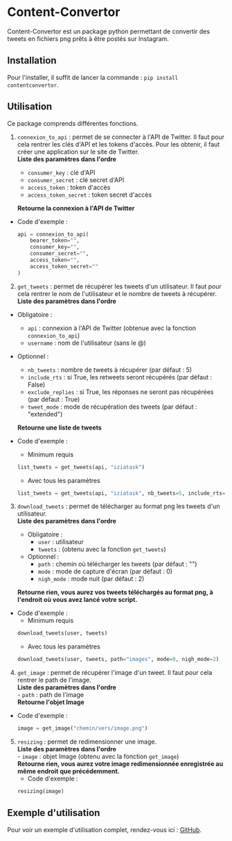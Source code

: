 # Content-Convertor

Content-Convertor est un package python permettant de convertir des tweets en fichiers png prêts à être postés sur Instagram.

## Installation
Pour l'installer, il suffit de lancer la commande : `pip install contentconvertor`.

## Utilisation
Ce package comprends différentes fonctions.

1. `connexion_to_api` : permet de se connecter à l'API de Twitter. Il faut pour cela rentrer les clés d'API et les tokens d'accès. Pour les obtenir, il faut créer une application sur le site de Twitter.  
**Liste des paramètres dans l'ordre**
    - `consumer_key` : clé d'API
    - `consumer_secret` : clé secret d'API
    - `access_token` : token d'accès
    - `access_token_secret` : token secret d'accès  

    **Retourne la connexion à l'API de Twitter**  
- Code d'exemple : 
    ```python
    api = connexion_to_api(
        bearer_token="",
        consumer_key="",
        consumer_secret="",
        access_token="",
        access_token_secret=""
    )
    ```

2. `get_tweets` : permet de récupérer les tweets d'un utilisateur. Il faut pour cela rentrer le nom de l'utilisateur et le nombre de tweets à récupérer.  
    **Liste des paramètres dans l'ordre**
- Obligatoire :
    - `api` : connexion à l'API de Twitter (obtenue avec la fonction `connexion_to_api`)
    - `username` : nom de l'utilisateur (sans le @)
- Optionnel :
    - `nb_tweets` : nombre de tweets à récupérer (par défaut : 5)
    - `include_rts` : si True, les retweets seront récupérés (par défaut : False)
    - `exclude_replies` : si True, les réponses ne seront pas récupérées (par défaut : True)
    - `tweet_mode` : mode de récupération des tweets (par défaut : "extended")  

    **Retourne une liste de tweets**  
- Code d'exemple : 
    - Minimum requis
    ```python
    list_tweets = get_tweets(api, "iziatask")
    ```
    - Avec tous les paramètres
    ```python
    list_tweets = get_tweets(api, "iziatask", nb_tweets=5, include_rts=False, exclude_replies=True, tweet_mode="extended")
    ```

3. `download_tweets` : permet de télécharger au format png les tweets d'un utilisateur.  
**Liste des paramètres dans l'ordre**
    - Obligatoire :
        - `user` : utilisateur 
        - `tweets` : (obtenu avec la fonction `get_tweets`)
    - Optionnel :
        - `path` : chemin où télécharger les tweets (par défaut : "")
        - `mode` : mode de capture d'écran (par défaut  : 0)
        - `nigh_mode` : mode nuit (par défaut : 2)  

    **Retourne rien, vous aurez vos tweets téléchargés au format png, à l'endroit où vous avez lancé votre script.**
- Code d'exemple :  
    - Minimum requis
    ```python
    download_tweets(user, tweets)
    ```
    - Avec tous les paramètres
    ```python
    download_tweets(user, tweets, path="images", mode=0, nigh_mode=2)
    ```

4. `get_image` : permet de récupérer l'image d'un tweet. Il faut pour cela rentrer le path de l'image.  
**Liste des paramètres dans l'ordre**  
        - `path` : path de l'image  
**Retourne l'objet Image**
- Code d'exemple : 
    ```python
    image = get_image("chemin/vers/image.png")
    ```

5. `resizing` : permet de redimensionner une image.  
**Liste des paramètres dans l'ordre**  
        - `image` : objet Image (obtenu avec la fonction `get_image`)  
**Retourne rien, vous aurez votre image redimensionnée enregistrée au même endroit que précédemment.**
    - Code d'exemple : 
    ```python
    resizing(image)
    ```

## Exemple d'utilisation
Pour voir un exemple d'utilisation complet, rendez-vous ici : [GitHub](https://github.com/leoleducq/Content-Convertor/blob/master/example/example.py).